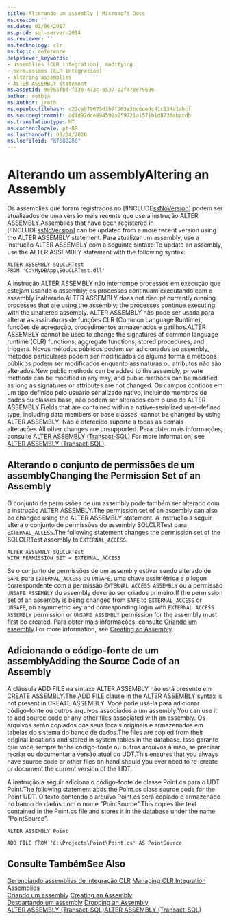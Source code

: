 ```yaml
---
title: Alterando um assembly | Microsoft Docs
ms.custom: ''
ms.date: 03/06/2017
ms.prod: sql-server-2014
ms.reviewer: ''
ms.technology: clr
ms.topic: reference
helpviewer_keywords:
- assemblies [CLR integration], modifying
- permissions [CLR integration]
- altering assemblies
- ALTER ASSEMBLY statement
ms.assetid: 9e765fbd-f339-473c-8537-22f478e79696
author: rothja
ms.author: jroth
ms.openlocfilehash: c22ca979675d3b7f263e3bc6de0c41c134a1abcf
ms.sourcegitcommit: ad4d92dce894592a259721a1571b1d8736abacdb
ms.translationtype: MT
ms.contentlocale: pt-BR
ms.lasthandoff: 08/04/2020
ms.locfileid: "87682286"
---
```

# <a name="altering-an-assembly"></a><span data-ttu-id="d4d29-102">Alterando um assembly</span><span class="sxs-lookup"><span data-stu-id="d4d29-102">Altering an Assembly</span></span>
  <span data-ttu-id="d4d29-103">Os assemblies que foram registrados no [!INCLUDE[ssNoVersion](../../../includes/ssnoversion-md.md)] podem ser atualizados de uma versão mais recente que use a instrução ALTER ASSEMBLY.</span><span class="sxs-lookup"><span data-stu-id="d4d29-103">Assemblies that have been registered in [!INCLUDE[ssNoVersion](../../../includes/ssnoversion-md.md)] can be updated from a more recent version using the ALTER ASSEMBLY statement.</span></span> <span data-ttu-id="d4d29-104">Para atualizar um assembly, use a instrução ALTER ASSEMBLY com a seguinte sintaxe:</span><span class="sxs-lookup"><span data-stu-id="d4d29-104">To update an assembly, use the ALTER ASSEMBLY statement with the following syntax:</span></span>  
  
```  
ALTER ASSEMBLY SQLCLRTest  
FROM 'C:\MyDBApp\SQLCLRTest.dll'  
```  
  
 <span data-ttu-id="d4d29-105">A instrução ALTER ASSEMBLY não interrompe processos em execução que estejam usando o assembly; os processos continuam executando com o assembly inalterado.</span><span class="sxs-lookup"><span data-stu-id="d4d29-105">ALTER ASSEMBLY does not disrupt currently running processes that are using the assembly; the processes continue executing with the unaltered assembly.</span></span> <span data-ttu-id="d4d29-106">ALTER ASSEMBLY não pode ser usada para alterar as assinaturas de funções CLR (Common Language Runtime), funções de agregação, procedimentos armazenados e gatilhos.</span><span class="sxs-lookup"><span data-stu-id="d4d29-106">ALTER ASSEMBLY cannot be used to change the signatures of common language runtime (CLR) functions, aggregate functions, stored procedures, and triggers.</span></span> <span data-ttu-id="d4d29-107">Novos métodos públicos podem ser adicionados ao assembly, métodos particulares podem ser modificados de alguma forma e métodos públicos podem ser modificados enquanto assinaturas ou atributos não são alterados.</span><span class="sxs-lookup"><span data-stu-id="d4d29-107">New public methods can be added to the assembly, private methods can be modified in any way, and public methods can be modified as long as signatures or attributes are not changed.</span></span> <span data-ttu-id="d4d29-108">Os campos contidos em um tipo definido pelo usuário serializado nativo, incluindo membros de dados ou classes base, não podem ser alterados com o uso de ALTER ASSEMBLY.</span><span class="sxs-lookup"><span data-stu-id="d4d29-108">Fields that are contained within a native-serialized user-defined type, including data members or base classes, cannot be changed by using ALTER ASSEMBLY.</span></span> <span data-ttu-id="d4d29-109">Não é oferecido suporte a todas as demais alterações.</span><span class="sxs-lookup"><span data-stu-id="d4d29-109">All other changes are unsupported.</span></span> <span data-ttu-id="d4d29-110">Para obter mais informações, consulte [ALTER ASSEMBLY &#40;Transact-SQL&#41;](/sql/t-sql/statements/alter-assembly-transact-sql).</span><span class="sxs-lookup"><span data-stu-id="d4d29-110">For more information, see [ALTER ASSEMBLY &#40;Transact-SQL&#41;](/sql/t-sql/statements/alter-assembly-transact-sql).</span></span>  
  
## <a name="changing-the-permission-set-of-an-assembly"></a><span data-ttu-id="d4d29-111">Alterando o conjunto de permissões de um assembly</span><span class="sxs-lookup"><span data-stu-id="d4d29-111">Changing the Permission Set of an Assembly</span></span>  
 <span data-ttu-id="d4d29-112">O conjunto de permissões de um assembly pode também ser alterado com a instrução ALTER ASSEMBLY.</span><span class="sxs-lookup"><span data-stu-id="d4d29-112">The permission set of an assembly can also be changed using the ALTER ASSEMBLY statement.</span></span> <span data-ttu-id="d4d29-113">A instrução a seguir altera o conjunto de permissões do assembly SQLCLRTest para `EXTERNAL_ACCESS`.</span><span class="sxs-lookup"><span data-stu-id="d4d29-113">The following statement changes the permission set of the SQLCLRTest assembly to `EXTERNAL_ACCESS`.</span></span>  
  
```  
ALTER ASSEMBLY SQLCLRTest  
WITH PERMISSION_SET = EXTERNAL_ACCESS   
```  
  
 <span data-ttu-id="d4d29-114">Se o conjunto de permissões de um assembly estiver sendo alterado de `SAFE` para `EXTERNAL_ACCESS` ou `UNSAFE`, uma chave assimétrica e o logon correspondente com a permissão `EXTERNAL ACCESS ASSEMBLY` ou a permissão `UNSAFE ASSEMBLY` do assembly deverão ser criados primeiro.</span><span class="sxs-lookup"><span data-stu-id="d4d29-114">If the permission set of an assembly is being changed from `SAFE` to `EXTERNAL_ACCESS` or `UNSAFE`, an asymmetric key and corresponding login with `EXTERNAL ACCESS ASSEMBLY` permission or `UNSAFE ASSEMBLY` permission for the assembly must first be created.</span></span> <span data-ttu-id="d4d29-115">Para obter mais informações, consulte [Criando um assembly](creating-an-assembly.md).</span><span class="sxs-lookup"><span data-stu-id="d4d29-115">For more information, see [Creating an Assembly](creating-an-assembly.md).</span></span>  
  
## <a name="adding-the-source-code-of-an-assembly"></a><span data-ttu-id="d4d29-116">Adicionando o código-fonte de um assembly</span><span class="sxs-lookup"><span data-stu-id="d4d29-116">Adding the Source Code of an Assembly</span></span>  
 <span data-ttu-id="d4d29-117">A cláusula ADD FILE na sintaxe ALTER ASSEMBLY não está presente em CREATE ASSEMBLY.</span><span class="sxs-lookup"><span data-stu-id="d4d29-117">The ADD FILE clause in the ALTER ASSEMBLY syntax is not present in CREATE ASSEMBLY.</span></span> <span data-ttu-id="d4d29-118">Você pode usá-la para adicionar código-fonte ou outros arquivos associados a um assembly.</span><span class="sxs-lookup"><span data-stu-id="d4d29-118">You can use it to add source code or any other files associated with an assembly.</span></span> <span data-ttu-id="d4d29-119">Os arquivos serão copiados dos seus locais originais e armazenados em tabelas do sistema do banco de dados.</span><span class="sxs-lookup"><span data-stu-id="d4d29-119">The files are copied from their original locations and stored in system tables in the database.</span></span> <span data-ttu-id="d4d29-120">Isso garante que você sempre tenha código-fonte ou outros arquivos à mão, se precisar recriar ou documentar a versão atual do UDT.</span><span class="sxs-lookup"><span data-stu-id="d4d29-120">This ensures that you always have source code or other files on hand should you ever need to re-create or document the current version of the UDT.</span></span>  
  
 <span data-ttu-id="d4d29-121">A instrução a seguir adiciona o código-fonte de classe Point.cs para o UDT Point.</span><span class="sxs-lookup"><span data-stu-id="d4d29-121">The following statement adds the Point.cs class source code for the Point UDT.</span></span> <span data-ttu-id="d4d29-122">O texto contendo o arquivo Point.cs será copiado e armazenado no banco de dados com o nome "PointSource".</span><span class="sxs-lookup"><span data-stu-id="d4d29-122">This copies the text contained in the Point.cs file and stores it in the database under the name "PointSource".</span></span>  
  
 `ALTER ASSEMBLY Point`  
  
 `ADD FILE FROM 'C:\Projects\Point\Point.cs' AS PointSource`  
  
## <a name="see-also"></a><span data-ttu-id="d4d29-123">Consulte Também</span><span class="sxs-lookup"><span data-stu-id="d4d29-123">See Also</span></span>  
 <span data-ttu-id="d4d29-124">[Gerenciando assemblies de integração CLR](managing-clr-integration-assemblies.md) </span><span class="sxs-lookup"><span data-stu-id="d4d29-124">[Managing CLR Integration Assemblies](managing-clr-integration-assemblies.md) </span></span>  
 <span data-ttu-id="d4d29-125">[Criando um assembly](creating-an-assembly.md) </span><span class="sxs-lookup"><span data-stu-id="d4d29-125">[Creating an Assembly](creating-an-assembly.md) </span></span>  
 <span data-ttu-id="d4d29-126">[Descartando um assembly](dropping-an-assembly.md) </span><span class="sxs-lookup"><span data-stu-id="d4d29-126">[Dropping an Assembly](dropping-an-assembly.md) </span></span>  
 [<span data-ttu-id="d4d29-127">ALTER ASSEMBLY &#40;Transact-SQL&#41;</span><span class="sxs-lookup"><span data-stu-id="d4d29-127">ALTER ASSEMBLY &#40;Transact-SQL&#41;</span></span>](/sql/t-sql/statements/alter-assembly-transact-sql)  
  
  
